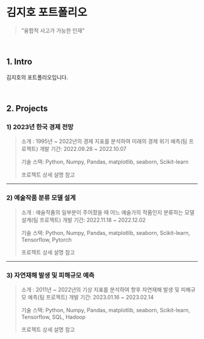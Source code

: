 # 김지호 포트폴리오
> "융합적 사고가 가능한 인재"

</br>

## 1. Intro
김지호의 포트폴리오입니다.

</br>

## 2. Projects
### 1) 2023년 한국 경제 전망
> 소개 : 1995년 ~ 2022년의 경제 지표를 분석하여 미래의 경제 위기 예측(팀 프로젝트)
> 개발 기간: 2022.09.28 ~ 2022.10.07
>
> 기술 스택:
> Python, Numpy, Pandas, matplotlib, seaborn, Scikit-learn
>
> 프로젝트 상세 설명 참고

---

### 2) 예술작품 분류 모델 설계
> 소개 : 예술작품의 일부분이 주어졌을 때 어느 예술가의 작품인지 분류하는 모델 설계(팀 프로젝트)
> 개발 기간: 2022.11.18 ~ 2022.12.02
>
> 기술 스택:
> Python, Numpy, Pandas, matplotlib, seaborn, Scikit-learn, Tensorflow, Pytorch
>
> 프로젝트 상세 설명 참고

---

### 3) 자연재해 발생 및 피해규모 예측
> 소개 : 2011년 ~ 2022년의 기상 지표를 분석하여 향후 자연재해 발생 및 피해규모 예측(팀 프로젝트)
> 개발 기간: 2023.01.16 ~ 2023.02.14
>
> 기술 스택:
> Python, Numpy, Pandas, matplotlib, seaborn, Scikit-learn, Tensorflow, SQL, Hadoop
>
> 프로젝트 상세 설명 참고
